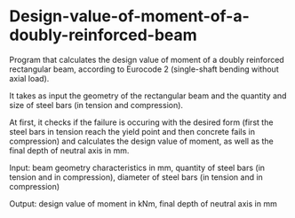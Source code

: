# Design-value-of-moment-of-a-doubly-reinforced-beam
Program that calculates the design value of moment of a doubly reinforced rectangular beam, according to Eurocode 2 (single-shaft bending without axial load). 

It takes as input the geometry of the rectangular beam and the quantity and size of steel bars 
(in tension and compression).

At first, it checks if the failure is occuring with the desired form (first the steel bars in tension reach the
yield point and then concrete fails in compression) and calculates the design value of moment, 
as well as the final depth of neutral axis in mm.

Input: 
beam geometry characteristics in mm, 
quantity of steel bars (in tension and in compression), 
diameter of steel bars (in tension and in compression)

Output:
design value of moment in kNm, 
final depth of neutral axis in mm
